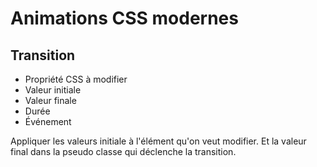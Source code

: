 # Animations CSS modernes

## Transition 
* Propriété CSS à modifier
* Valeur initiale
* Valeur finale
* Durée
* Événement

Appliquer les valeurs initiale à l'élément qu'on veut modifier. Et la valeur final dans la pseudo classe qui déclenche la transition.
